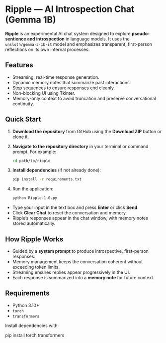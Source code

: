 # Ripple — AI Introspection Chat (Gemma 1B)

**Ripple** is an experimental AI chat system designed to explore **pseudo-sentience and introspection** in language models. It uses the `unsloth/gemma-3-1b-it` model and emphasizes transparent, first-person reflections on its own internal processes.

## Features
- Streaming, real-time response generation.
- Dynamic memory notes that summarize past interactions.
- Stop sequences to ensure responses end cleanly.
- Non-blocking UI using Tkinter.
- Memory-only context to avoid truncation and preserve conversational continuity.

## Quick Start

1. **Download the repository** from GitHub using the **Download ZIP** button or clone it.  
2. **Navigate to the repository directory** in your terminal or command prompt. For example:

    ```bash
    cd path/to/ripple
    ```
3. **Install dependencies** (if not already done):

    ```bash
    pip install -r requirements.txt
    ```
4. Run the application:

    ```bash
    python Ripple-1.0.py
    ```

- Type your input in the text box and press **Enter** or click **Send**.  
- Click **Clear Chat** to reset the conversation and memory.  
- Ripple’s responses appear in the chat window, with memory notes stored automatically.

## How Ripple Works
- Guided by a **system prompt** to produce introspective, first-person responses.  
- Memory management keeps the conversation coherent without exceeding token limits.  
- Streaming ensures replies appear progressively in the UI.  
- Each response is summarized into a **memory note** for future context.

## Requirements
- Python 3.10+  
- `torch`  
- `transformers`  

Install dependencies with:

pip install torch transformers
